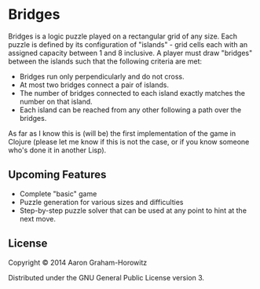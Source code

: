 Bridges
=======

Bridges is a logic puzzle played on a rectangular grid of any size. Each puzzle
is defined by its configuration of "islands" - grid cells each with an assigned
capacity between 1 and 8 inclusive. A player must draw "bridges" between the
islands such that the following criteria are met:

- Bridges run only perpendicularly and do not cross.
- At most two bridges connect a pair of islands.
- The number of bridges connected to each island exactly matches the number on
  that island.
- Each island can be reached from any other following a path over the bridges.

As far as I know this is (will be) the first implementation of the game in
Clojure (please let me know if this is not the case, or if you know someone
who's done it in another Lisp).

Upcoming Features
-----------------

- Complete "basic" game
- Puzzle generation for various sizes and difficulties
- Step-by-step puzzle solver that can be used at any point to hint at the next
  move.

License
-------

Copyright © 2014 Aaron Graham-Horowitz

Distributed under the GNU General Public License version 3.
